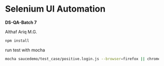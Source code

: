 # Selenium UI Automation

**DS-QA-Batch 7**

Althaf Ariq M.G.


```bash
npm install
```

run test with mocha
```bash
mocha saucedemo/test_case/positive.login.js --browser=firefox || chrome
```